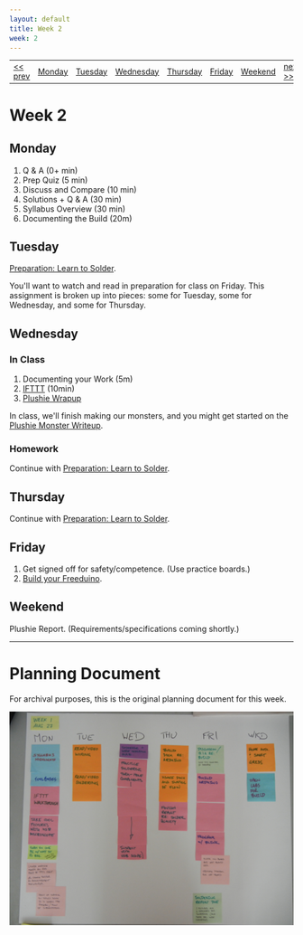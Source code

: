 ```yaml
---
layout: default
title: Week 2
week: 2
---
```


<table>
<tr>
	<td> <a href="w00.html">&lt;&lt; prev</a> </td>
	<td> <a href="#Monday">Monday</a> </td>
	<td> <a href="#Tuesday">Tuesday</a> </td>
	<td> <a href="#Wednesday">Wednesday</a> </td>
	<td> <a href="#Thursday">Thursday</a> </td>
	<td> <a href="#Friday">Friday</a> </td>
	<td> <a href="#Weekend">Weekend</a> </td>
	<td> <a href="w02.html">next &gt;&gt;</a> </td>
</tr></table>

# Week 2

<a id='Monday'> </a>
## Monday

1. Q & A (0+ min) <br/>
1. Prep Quiz (5 min) <br/>
1. Discuss and Compare (10 min) <br/>
1. Solutions + Q & A (30 min) <br/>
1. Syllabus Overview (30 min) <br/>
1. Documenting the Build (20m) <br/>

<a id='Tuesday'> </a>
## Tuesday

[Preparation: Learn to Solder]({{site.base}}/assignments/learn-to-solder.html).

You'll want to watch and read in preparation for class on Friday. This assignment is broken up into pieces: some for Tuesday, some for Wednesday, and some for Thursday.

<a id='Wednesday'> </a>
## Wednesday

### In Class
1. Documenting your Work (5m) <br/>
1. [IFTTT]({{site.url}}/assignments/automating-the-internet.html) (10min) <br/>
1. [Plushie Wrapup]({{site.url}}/assignments/plushie-monster-writeup.html) <br/>

In class, we'll finish making our monsters, and you might get started on the [Plushie Monster Writeup]({{site.url}}/assignments/plushie-monster-writeup.html).

### Homework
Continue with [Preparation: Learn to Solder]({{site.base}}/assignments/learn-to-solder.html).

<a id='Thursday'> </a>
## Thursday

Continue with [Preparation: Learn to Solder]({{site.base}}/assignments/learn-to-solder.html).

<a id='Friday'> </a>
## Friday

1. Get signed off for safety/competence. (Use practice boards.)
1. [Build your Freeduino](http://www.youtube.com/playlist?list=PLDDC57FBF3063BEFF).

<a id='Weekend'> </a>
## Weekend

Plushie Report. (Requirements/specifications coming shortly.)

<hr />

# Planning Document

For archival purposes, this is the original planning document for this week.

<p align="center"> 
	<img src="images/w01-600.png" alt="Week 0"/>
</p>
